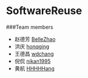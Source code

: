 # SoftwareReuse
###Team members


+ 赵德芳 [BelleZhao](https://github.com/BelleZhao/)
+ 洪庆 [honqging](https://github.com/honqging)
+ 王德昌 [wdchang](https://github.com/wdchang)
+ 倪侃 [nikan1995](https://github.com/nikan1995)
+ 黄航 [HHHHHang](https://github.com/HHHHHang)

